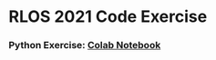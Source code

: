 # RLOS 2021 Code Exercise  
  
### Python Exercise: [Colab Notebook](https://colab.research.google.com/drive/18JBG5gnadngP3oPdH2Q82AtG-v5ltTWP?usp=sharing)
